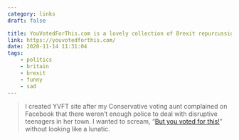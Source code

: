 ```yaml
---
category: links
draft: false

title: YouVotedForThis.com is a lovely collection of Brexit repurcussions.
link: https://youvotedforthis.com/
date: 2020-11-14 11:31:04
tags:
    - politics
    - britain
    - brexit
    - funny
    - sad
---
```


> I created YVFT site after my Conservative voting aunt complained on Facebook that there weren’t enough police to deal with disruptive teenagers in her town. I wanted to scream, “[But you voted for this!](https://youvotedforthis.com/story/you-voted-to-cut-police-numbers-if-you-voted-conservative-in-the-2019-uk-general-election/)” without looking like a lunatic.
